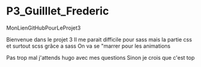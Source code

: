 # P3_Guilllet_Frederic
 MonLienGitHubPourLeProjet3


Bienvenue dans le projet 3
Il me parait difficile pour sass mais la partie css et surtout scss grâce a sass
On va se "marrer pour les animations

Pas trop mal j'attends hugo avec mes questions
Sinon je crois que c'est top

